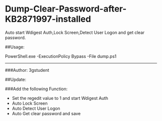 # Dump-Clear-Password-after-KB2871997-installed

Auto start Wdigest Auth,Lock Screen,Detect User Logon and get clear password.

##Usage:

PowerShell.exe -ExecutionPolicy Bypass -File dump.ps1

---

###Author: 3gstudent

##Update:

###Add the following Function:

- Set the regedit value to 1 and start Wdigest Auth
- Auto Lock Screen
- Auto Detect User Logon
- Auto Get clear password and save
